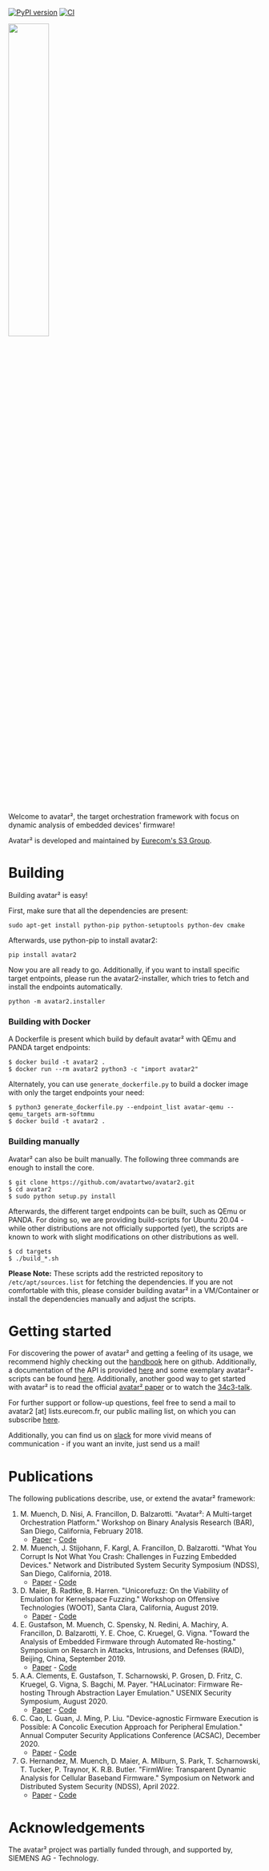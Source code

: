 [![PyPI version](https://badge.fury.io/py/avatar2.svg)](https://badge.fury.io/py/avatar2)
[![CI](https://github.com/avatartwo/avatar2/actions/workflows/continuous_integration.yml/badge.svg)](https://github.com/avatartwo/avatar2/actions/workflows/continuous_integration.yml)

<img src="./avatar_logo.png" width="40%" height="40%"><br/>


Welcome to avatar², the target orchestration framework with focus on dynamic
 analysis of embedded devices' firmware!

Avatar² is developed and maintained by [Eurecom's S3 Group](http://s3.eurecom.fr/).

# Building

Building avatar² is easy!

First, make sure that all the dependencies are present:

```
sudo apt-get install python-pip python-setuptools python-dev cmake
```

Afterwards, use python-pip to install avatar2:

```
pip install avatar2
```

Now you are all ready to go. Additionally, if you want to install specific
target entpoints, please run the avatar2-installer, which tries to fetch and
install the endpoints automatically.

```
python -m avatar2.installer
```

### Building with Docker

A Dockerfile is present which build by default avatar² with QEmu and PANDA target endpoints:

```
$ docker build -t avatar2 .
$ docker run --rm avatar2 python3 -c "import avatar2"
```

Alternately, you can use `generate_dockerfile.py` to build a docker image with only the target endpoints your need:

```
$ python3 generate_dockerfile.py --endpoint_list avatar-qemu --qemu_targets arm-softmmu
$ docker build -t avatar2 .
```

### Building manually

Avatar² can also be built manually.
The following three commands are enough to install the core.
```
$ git clone https://github.com/avatartwo/avatar2.git
$ cd avatar2
$ sudo python setup.py install
```
Afterwards, the different target endpoints can be built, such as QEmu or PANDA.
For doing so, we are providing build-scripts for Ubuntu 20.04 - while other
distributions are not officially supported (yet), the scripts are known to
work with slight modifications on other distributions as well.
```
$ cd targets
$ ./build_*.sh
```

**Please Note:** These scripts add the restricted repository to
`/etc/apt/sources.list` for fetching the dependencies. If you are not comfortable
with this, please consider building avatar² in a VM/Container or install the
dependencies manually and adjust the scripts.

# Getting started
For discovering the power of avatar² and getting a feeling of its usage,
we recommend highly checking out the
[handbook](https://github.com/avatartwo/avatar2/tree/master/handbook) here on
github.
Additionally, a documentation of the API is provided
[here](https://avatartwo.github.io/avatar2-docs/) and some exemplary
avatar²-scripts can be found
[here](https://github.com/avatartwo/avatar2-examples).
Additionally, another good way to get started with avatar² is to read the official
[avatar² paper](http://s3.eurecom.fr/docs/bar18_muench.pdf) or to watch the
[34c3-talk](https://media.ccc.de/v/34c3-9195-avatar).

For further support or follow-up questions, feel free to send a mail to
avatar2 [at] lists.eurecom.fr, our public mailing list, on which you can
subscribe [here](https://lists.eurecom.fr/sympa/subscribe/avatar2).

Additionally, you can find us on [slack](https://avatartwo.slack.com/) for more
vivid means of communication - if you want an invite, just send us a mail!


# Publications
The following publications describe, use, or extend the avatar² framework:
1. M. Muench, D. Nisi, A. Francillon, D. Balzarotti. "Avatar²: A Multi-target Orchestration Platform." Workshop on Binary Analysis Research (BAR), San Diego, California, February 2018.
    - [Paper](http://s3.eurecom.fr/docs/bar18_muench.pdf) - [Code](https://github.com/avatartwo/bar18_avatar2)
2. M. Muench, J. Stijohann, F. Kargl, A. Francillon, D. Balzarotti. "What You Corrupt Is Not What You Crash: Challenges in Fuzzing Embedded Devices." Network and Distributed System Security Symposium (NDSS), San Diego, California, 2018.
    - [Paper](http://www.s3.eurecom.fr/docs/ndss18_muench.pdf) - [Code](https://github.com/avatartwo/ndss18_wycinwyc)
3. D. Maier, B. Radtke, B. Harren. "Unicorefuzz: On the Viability of Emulation for Kernelspace Fuzzing." Workshop on Offensive Technologies (WOOT), Santa Clara, California, August 2019.
    - [Paper](https://www.usenix.org/system/files/woot19-paper_maier.pdf) - [Code](https://github.com/fgsect/unicorefuzz)
4.  E. Gustafson, M. Muench, C. Spensky, N. Redini, A. Machiry, A. Francillon, D. Balzarotti, Y. E. Choe, C. Kruegel, G. Vigna. "Toward the Analysis of Embedded Firmware through Automated Re-hosting." Symposium on Resarch in Attacks, Intrusions, and Defenses (RAID), Beijing, China, September 2019.
    - [Paper](http://subwire.net/papers/pretender-final.pdf) - [Code](https://github.com/ucsb-seclab/pretender)
5.  A.A. Clements, E. Gustafson, T. Scharnowski, P. Grosen, D. Fritz, C. Kruegel, G. Vigna, S. Bagchi, M. Payer. "HALucinator: Firmware Re-hosting Through Abstraction Layer Emulation." USENIX Security Symposium, August 2020.
    - [Paper](https://www.usenix.org/system/files/sec20summer_clements_prepub.pdf) - [Code](https://github.com/embedded-sec/halucinator)
6. C. Cao, L. Guan, J. Ming, P. Liu. "Device-agnostic Firmware Execution is Possible: A Concolic Execution Approach for Peripheral Emulation." Annual Computer Security Applications Conference (ACSAC), December 2020.
    - [Paper](https://dl.acm.org/doi/10.1145/3427228.3427280) - [Code](https://github.com/dongmu/Laelaps)
7. G. Hernandez, M. Muench, D. Maier, A. Milburn, S. Park, T. Scharnowski, T. Tucker, P. Traynor, K. R.B. Butler. "FirmWire: Transparent Dynamic Analysis for Cellular Baseband Firmware." Symposium on Network and Distributed System Security (NDSS), April 2022.
    - [Paper](https://github.com/FirmWire/FirmWire/blob/main/firmwire-ndss22.pdf?raw=true) - [Code](https://github.com/FirmWire/FirmWire)


# Acknowledgements
The avatar² project was partially funded through, and supported by, SIEMENS AG - Technology.

